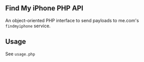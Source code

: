 ## Find My iPhone PHP API

An object-oriented PHP interface to send payloads to me.com's `findmyiphone` service.


## Usage

See `usage.php`
